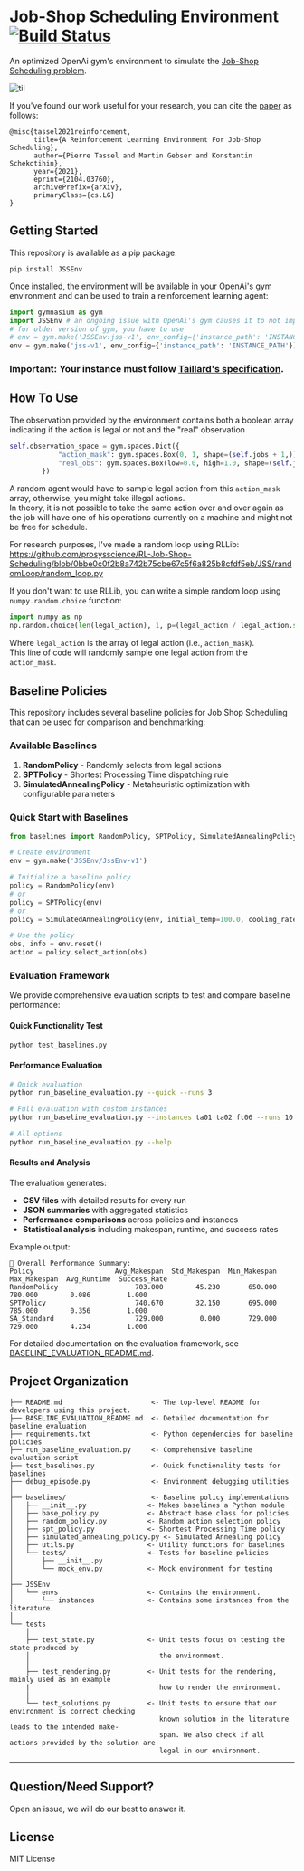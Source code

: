 Job-Shop Scheduling Environment [![Build Status](https://travis-ci.com/prosysscience/JSSEnv.svg?token=bPABRGzbzQ2JTRTjgRJn&branch=master)](https://travis-ci.com/prosysscience/JSSEnv)
==============================

An optimized OpenAi gym's environment to simulate the [Job-Shop Scheduling problem](https://developers.google.com/optimization/scheduling/job_shop).

![til](./tests/ta01.gif)

If you've found our work useful for your research, you can cite the [paper](https://arxiv.org/abs/2104.03760) as follows:

```
@misc{tassel2021reinforcement,
      title={A Reinforcement Learning Environment For Job-Shop Scheduling}, 
      author={Pierre Tassel and Martin Gebser and Konstantin Schekotihin},
      year={2021},
      eprint={2104.03760},
      archivePrefix={arXiv},
      primaryClass={cs.LG}
}
```

Getting Started
------------

This repository is available as a pip package:

```shell
pip install JSSEnv
```

Once installed, the environment will be available in your OpenAi's gym environment and can be used to train a reinforcement learning agent:

```python
import gymnasium as gym
import JSSEnv # an ongoing issue with OpenAi's gym causes it to not import automatically external modules, see: https://github.com/openai/gym/issues/2809
# for older version of gym, you have to use 
# env = gym.make('JSSEnv:jss-v1', env_config={'instance_path': 'INSTANCE_PATH'})
env = gym.make('jss-v1', env_config={'instance_path': 'INSTANCE_PATH'})
```

### Important: Your instance must follow [Taillard's specification](http://jobshop.jjvh.nl/explanation.php#taillard_def). 


How To Use
------------

The observation provided by the environment contains both a boolean array indicating if the action is legal or not and the "real" observation

```python 
self.observation_space = gym.spaces.Dict({
            "action_mask": gym.spaces.Box(0, 1, shape=(self.jobs + 1,)),
            "real_obs": gym.spaces.Box(low=0.0, high=1.0, shape=(self.jobs, 7), dtype=np.float),
        })
```

A random agent would have to sample legal action from this `action_mask` array, otherwise, you might take illegal actions.  
In theory, it is not possible to take the same action over and over again as the job will have one of his operations currently on a machine and might not be free for schedule.  

For research purposes, I've made a random loop using RLLib: https://github.com/prosysscience/RL-Job-Shop-Scheduling/blob/0bbe0c0f2b8a742b75cbe67c5f6a825b8cfdf5eb/JSS/randomLoop/random_loop.py

If you don't want to use RLLib, you can write a simple random loop using `numpy.random.choice` function:

```python
import numpy as np
np.random.choice(len(legal_action), 1, p=(legal_action / legal_action.sum()))[0]
```

Where `legal_action` is the array of legal action (i.e., `action_mask`).  
This line of code will randomly sample one legal action from the `action_mask`.

Baseline Policies
-----------------

This repository includes several baseline policies for Job Shop Scheduling that can be used for comparison and benchmarking:

### Available Baselines

1. **RandomPolicy** - Randomly selects from legal actions
2. **SPTPolicy** - Shortest Processing Time dispatching rule
3. **SimulatedAnnealingPolicy** - Metaheuristic optimization with configurable parameters

### Quick Start with Baselines

```python
from baselines import RandomPolicy, SPTPolicy, SimulatedAnnealingPolicy

# Create environment
env = gym.make('JSSEnv/JssEnv-v1')

# Initialize a baseline policy
policy = RandomPolicy(env)
# or
policy = SPTPolicy(env)
# or
policy = SimulatedAnnealingPolicy(env, initial_temp=100.0, cooling_rate=0.95)

# Use the policy
obs, info = env.reset()
action = policy.select_action(obs)
```

### Evaluation Framework

We provide comprehensive evaluation scripts to test and compare baseline performance:

#### Quick Functionality Test
```bash
python test_baselines.py
```

#### Performance Evaluation
```bash
# Quick evaluation
python run_baseline_evaluation.py --quick --runs 3

# Full evaluation with custom instances
python run_baseline_evaluation.py --instances ta01 ta02 ft06 --runs 10

# All options
python run_baseline_evaluation.py --help
```

#### Results and Analysis

The evaluation generates:
- **CSV files** with detailed results for every run
- **JSON summaries** with aggregated statistics
- **Performance comparisons** across policies and instances
- **Statistical analysis** including makespan, runtime, and success rates

Example output:
```
🎯 Overall Performance Summary:
Policy                    Avg_Makespan  Std_Makespan  Min_Makespan  Max_Makespan  Avg_Runtime  Success_Rate
RandomPolicy                   703.000        45.230       650.000       780.000        0.086         1.000
SPTPolicy                      740.670        32.150       695.000       785.000        0.356         1.000
SA_Standard                    729.000         0.000       729.000       729.000        4.234         1.000
```

For detailed documentation on the evaluation framework, see [BASELINE_EVALUATION_README.md](BASELINE_EVALUATION_README.md).

Project Organization
------------

    ├── README.md                      <- The top-level README for developers using this project.
    ├── BASELINE_EVALUATION_README.md  <- Detailed documentation for baseline evaluation
    ├── requirements.txt               <- Python dependencies for baseline policies
    ├── run_baseline_evaluation.py     <- Comprehensive baseline evaluation script
    ├── test_baselines.py              <- Quick functionality tests for baselines
    ├── debug_episode.py               <- Environment debugging utilities
    │
    ├── baselines/                     <- Baseline policy implementations
    │   ├── __init__.py               <- Makes baselines a Python module
    │   ├── base_policy.py            <- Abstract base class for policies
    │   ├── random_policy.py          <- Random action selection policy
    │   ├── spt_policy.py             <- Shortest Processing Time policy
    │   ├── simulated_annealing_policy.py <- Simulated Annealing policy
    │   ├── utils.py                  <- Utility functions for baselines
    │   └── tests/                    <- Tests for baseline policies
    │       ├── __init__.py
    │       └── mock_env.py           <- Mock environment for testing
    │
    ├── JSSEnv
    │   └── envs                      <- Contains the environment.
    │       └── instances             <- Contains some instances from the literature.
    │
    └── tests                 
        │
        ├── test_state.py             <- Unit tests focus on testing the state produced by
        │                                the environment.
        │
        ├── test_rendering.py         <- Unit tests for the rendering, mainly used as an example
        |                                how to render the environment.
        │
        └── test_solutions.py         <- Unit tests to ensure that our environment is correct checking
                                         known solution in the literature leads to the intended make-
                                         span. We also check if all actions provided by the solution are
                                         legal in our environment.
--------

## Question/Need Support?

Open an issue, we will do our best to answer it.

## License

MIT License
